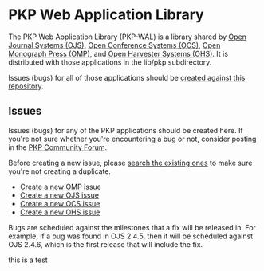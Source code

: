 PKP Web Application Library
=======

The PKP Web Application Library (PKP-WAL) is a library shared by [Open Journal Systems (OJS)](http://github.com/pkp/ojs), [Open Conference Systems (OCS)](http://github.com/pkp/ocs), [Open Monograph Press (OMP)](http://github.com/pkp/omp), and [Open Harvester Systems (OHS)](http://github.com/pkp/harvester). It is distributed with those applications in the lib/pkp subdirectory.

Issues (bugs) for all of those applications should be [created against this repository](https://github.com/pkp/pkp-lib/issues).

## Issues
Issues (bugs) for any of the PKP applications should be created here. If you're not sure whether you're encountering a bug or not, consider posting in the [PKP Community Forum](http://forum.pkp.sfu.ca/).

Before creating a new issue, please [search the existing ones](https://github.com/pkp/pkp-lib/issues) to make sure you're not creating a duplicate.

* [Create a new OMP issue](https://github.com/pkp/pkp-lib/issues/new?title=[OMP])
* [Create a new OJS issue](https://github.com/pkp/pkp-lib/issues/new?title=[OJS])
* [Create a new OCS issue](https://github.com/pkp/pkp-lib/issues/new?title=[OCS])
* [Create a new OHS issue](https://github.com/pkp/pkp-lib/issues/new?title=[OHS])

Bugs are scheduled against the milestones that a fix will be released in. For example, if a bug was found in OJS 2.4.5, then it will be scheduled against OJS 2.4.6, which is the first release that will include the fix.

this is a test

